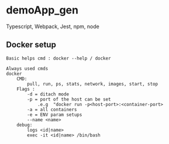 # demoApp_gen
Typescript, Webpack, Jest, npm, node


## Docker setup 
    Basic helps cmd : docker --help / docker

    Always used cmds
    docker 
        CMD: 
            pull, run, ps, stats, network, images, start, stop
        Flags : 
            -d = ditach mode 
            -p = port of the host can be set  
                .e.g  "docker run -p<host-port>:<container-port>
            -a = all containers
            -e = ENV param setups
            --name <name>
        debug:
            logs <id|name>
            exec -it <id|name> /bin/bash 
        
